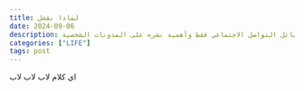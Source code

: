```yaml
---
title: لماذا نفشل
date: 2024-09-06
description: مشكلة نشر المحتوى العربي على وسائل التواصل الاجتماعي فقط وأهمية نشره على المدونات الشخصية.
categories: ["LIFE"]
tags: post
---
```


اي كلام لاب لاب لاب